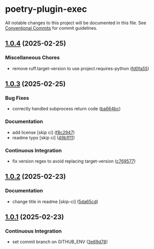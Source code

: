 # poetry-plugin-exec

All notable changes to this project will be documented in this file. See
[Conventional Commits](https://conventionalcommits.org) for commit guidelines.

## [1.0.4](https://github.com/M4RC0Sx/poetry-plugin-exec/compare/v1.0.3...v1.0.4) (2025-02-25)

### Miscellaneous Chores

* remove ruff.target-version to use project.requires-python ([fd0fa55](https://github.com/M4RC0Sx/poetry-plugin-exec/commit/fd0fa551e8cba68a87690bbc8a4acad227f0b19d))

## [1.0.3](https://github.com/M4RC0Sx/poetry-plugin-exec/compare/v1.0.2...v1.0.3) (2025-02-25)

### Bug Fixes

* correctly handled subprocess return code ([ba664bc](https://github.com/M4RC0Sx/poetry-plugin-exec/commit/ba664bc17845badfa013edcee8e99d0b8e80fee1))

### Documentation

* add license [skip ci] ([f8c2947](https://github.com/M4RC0Sx/poetry-plugin-exec/commit/f8c2947e965c6c842c8c5f351dee5f7f17422782))
* readme typo [skip ci] ([49b1f11](https://github.com/M4RC0Sx/poetry-plugin-exec/commit/49b1f11ca261ae6d95818ca700035909efe468d0))

### Continuous Integration

* fix version regex to avoid replacing target-version ([c769577](https://github.com/M4RC0Sx/poetry-plugin-exec/commit/c769577f9fe13709ff141930abbf1c33e4a5acf5))

## [1.0.2](https://github.com/M4RC0Sx/poetry-plugin-exec/compare/v1.0.1...v1.0.2) (2025-02-23)

### Documentation

* change title in readme [skip-ci] ([5da65cd](https://github.com/M4RC0Sx/poetry-plugin-exec/commit/5da65cde9dc8d351acae8bd35fb8a1d13e0c9b62))

## [1.0.1](https://github.com/M4RC0Sx/poetry-plugin-exec/compare/v1.0.0...v1.0.1) (2025-02-23)

### Continuous Integration

* set commit branch on GITHUB_ENV ([3e69d78](https://github.com/M4RC0Sx/poetry-plugin-exec/commit/3e69d789454ec8d0ee9f96eb8c51d466ecf4f287))
